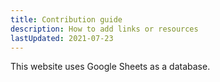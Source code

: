 ```yaml
---
title: Contribution guide
description: How to add links or resources
lastUpdated: 2021-07-23
---
```


This website uses Google Sheets as a database.